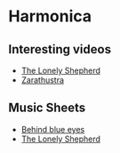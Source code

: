 # Harmonica

## Interesting videos

- [The Lonely Shepherd](https://youtu.be/orL-w2QBiN8)
- [Zarathustra](https://youtu.be/_2L4bunxmyE)

## Music Sheets

- [Behind blue eyes](./blue_eyes.jpeg)
- [The Lonely Shepherd](./lonely_shepherd.jpeg)
